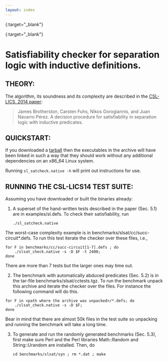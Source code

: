 ```yaml
---
layout: index
---
```

[CSL-LICS, 2014 paper]: http://dx.doi.org/10.1145/2603088.2603091
{:target="_blank"}

[tarball]: https://github.com/ngorogiannis/cyclist/releases/tag/CSL-LICS14
{:target="_blank"}

Satisfiability checker for separation logic with inductive definitions.
=======================================================================

THEORY:
-----------------------------------

The algorithm, its soundness and its complexity are described in the [CSL-LICS, 2014 paper]:

>  James Brotherston, Carsten Fuhs, Nikos Gorogiannis, and Juan Navarro Pérez.
>  A decision procedure for satisfiability in separation logic with inductive
>  predicates.

QUICKSTART:
-----------------------------------
If you downloaded a [tarball] then the executables in the archive will have been
linked in such a way that they should work without any additional dependencies
on an x86_64 Linux system.

Running
  	`sl_satcheck.native -h`
will print out instructions for use.


RUNNING THE CSL-LICS14 TEST SUITE:
-------------------------------------
Assuming you have downloaded or built the binaries already:

1. A superset of the hand-written tests described in the paper (Sec. 5.1) are in
examples/sl.defs.  To check their satisfiability, run

	`./sl_satcheck.native`

The worst-case complexity example is in benchmarks/slsat/cc/succ-circuit*.defs.
To run this test iterate the checker over these files, i.e.,

~~~~~~~~
for F in benchmarks/cc/succ-circuit[1-7].defs ; do
	./slsat_check.native -s -D $F -t 2400;
done
~~~~~~~~

There are more than 7 tests but the larger ones may time out.

2. The benchmark with automatically abduced predicates (Sec. 5.2) is in the tar-file
benchmarks/slsat/cctests.tgz.  To run the benchmark unpack this archive and iterate the
checker over the files.  For instance the following command will do this.

~~~~~~~~
for F in <path where the archive was unpacked>/*.defs; do
	./slsat_check.native -s -D $F;
done
~~~~~~~~

Bear in mind that there are almost 50k files in the test suite so unpacking and
running the benchmark will take a long time.

3. To generate and run the randomly generated benchmarks (Sec. 5.3), first
make sure Perl and the Perl libraries Math::Random and String::Urandom are
installed. Then, do

	`cd benchmarks/slsat/syn ; rm *.dat ; make`
